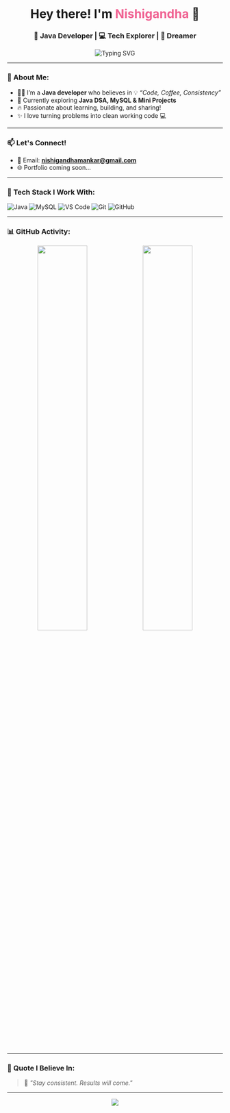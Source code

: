 <h1 align="center">Hey there! I'm <span style="color:#f06292">Nishigandha</span> 👋</h1>
<h3 align="center">🚀 Java Developer | 💻 Tech Explorer | 🌈 Dreamer</h3>

<p align="center">
  <img src="https://readme-typing-svg.demolab.com?font=Fira+Code&weight=500&pause=1000&color=F78BB0&center=true&vCenter=true&width=435&lines=Consistent+Coder+%F0%9F%92%BB;Java+DSA+Learner+%E2%9C%A8;Project+Builder+In+Progress+%F0%9F%92%A1;Chai+Lover+%E2%98%95+Bug+Fixer+%F0%9F%A4%AF" alt="Typing SVG" />
</p>

---

### 💫 About Me:
- 👩‍💻 I’m a **Java developer** who believes in 💡 _“Code, Coffee, Consistency”_  
- 🧠 Currently exploring **Java DSA, MySQL & Mini Projects**
- 🔥 Passionate about learning, building, and sharing!
- ✨ I love turning problems into clean working code 💻

---

### 📫 Let's Connect!
- 📩 Email: **nishigandhamankar@gmail.com**
- 🌐 Portfolio coming soon...

---

### 🚀 Tech Stack I Work With:
![Java](https://img.shields.io/badge/Java-%23ED8B00.svg?style=for-the-badge&logo=java&logoColor=white)
![MySQL](https://img.shields.io/badge/MySQL-%2300f.svg?style=for-the-badge&logo=mysql&logoColor=white)
![VS Code](https://img.shields.io/badge/VS%20Code-%23007ACC.svg?style=for-the-badge&logo=visual-studio-code&logoColor=white)
![Git](https://img.shields.io/badge/Git-%23F05033.svg?style=for-the-badge&logo=git&logoColor=white)
![GitHub](https://img.shields.io/badge/GitHub-%23121011.svg?style=for-the-badge&logo=github&logoColor=white)

---

### 📊 GitHub Activity:

<p align="center">
  <img src="https://github-readme-stats.vercel.app/api?username=NishigandhaSM&show_icons=true&theme=tokyonight" width="48%" />
  <img src="https://github-readme-streak-stats.herokuapp.com/?user=NishigandhaSM&theme=tokyonight" width="48%" />
</p>

---

### 💖 Quote I Believe In:
> 🌟 _"Stay consistent. Results will come."_  

---

<p align="center">
  <img src="https://capsule-render.vercel.app/api?type=waving&color=F78BB0&height=100&section=footer"/>
</p>
